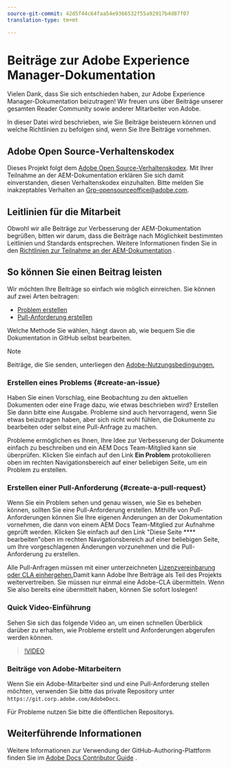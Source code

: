 ```yaml
---
source-git-commit: 42d5f44c64faa54e9366532f55a92917b4d87f07
translation-type: tm+mt

---
```

# Beiträge zur Adobe Experience Manager-Dokumentation

Vielen Dank, dass Sie sich entschieden haben, zur Adobe Experience Manager-Dokumentation beizutragen! Wir freuen uns über Beiträge unserer gesamten Reader Community sowie anderer Mitarbeiter von Adobe.

In dieser Datei wird beschrieben, wie Sie Beiträge beisteuern können und welche Richtlinien zu befolgen sind, wenn Sie Ihre Beiträge vornehmen.

## Adobe Open Source-Verhaltenskodex

Dieses Projekt folgt dem [Adobe Open Source-Verhaltenskodex](code-of-conduct.md). Mit Ihrer Teilnahme an der AEM-Dokumentation erklären Sie sich damit einverstanden, diesen Verhaltenskodex einzuhalten. Bitte melden Sie inakzeptables Verhalten an
[Grp-opensourceoffice@adobe.com](mailto:Grp-opensourceoffice@adobe.com).

## Leitlinien für die Mitarbeit

Obwohl wir alle Beiträge zur Verbesserung der AEM-Dokumentation begrüßen, bitten wir darum, dass die Beiträge nach Möglichkeit bestimmten Leitlinien und Standards entsprechen. Weitere Informationen finden Sie in den [Richtlinien zur Teilnahme an der AEM-Dokumentation](guidelines.md) .

## So können Sie einen Beitrag leisten

Wir möchten Ihre Beiträge so einfach wie möglich einreichen. Sie können auf zwei Arten beitragen:

* [Problem erstellen](#create-an-issue)
* [Pull-Anforderung erstellen](#create-a-pull-request)

Welche Methode Sie wählen, hängt davon ab, wie bequem Sie die Dokumentation in GitHub selbst bearbeiten.

>[!NOTE]
>
>Beiträge, die Sie senden, unterliegen den [Adobe-Nutzungsbedingungen.](https://www.adobe.com/legal/terms.html)

### Erstellen eines Problems {#create-an-issue}

Haben Sie einen Vorschlag, eine Beobachtung zu den aktuellen Dokumenten oder eine Frage dazu, wie etwas beschrieben wird? Erstellen Sie dann bitte eine Ausgabe. Probleme sind auch hervorragend, wenn Sie etwas beizutragen haben, aber sich nicht wohl fühlen, die Dokumente zu bearbeiten oder selbst eine Pull-Anfrage zu machen.

Probleme ermöglichen es Ihnen, Ihre Idee zur Verbesserung der Dokumente einfach zu beschreiben und ein AEM Docs Team-Mitglied kann sie überprüfen. Klicken Sie einfach auf den Link **Ein Problem** protokollieren oben im rechten Navigationsbereich auf einer beliebigen Seite, um ein Problem zu erstellen.

### Erstellen einer Pull-Anforderung {#create-a-pull-request}

Wenn Sie ein Problem sehen und genau wissen, wie Sie es beheben können, sollten Sie eine Pull-Anforderung erstellen. Mithilfe von Pull-Anforderungen können Sie Ihre eigenen Änderungen an der Dokumentation vornehmen, die dann von einem AEM Docs Team-Mitglied zur Aufnahme geprüft werden. Klicken Sie einfach auf den Link &quot;Diese Seite **** bearbeiten&quot;oben im rechten Navigationsbereich auf einer beliebigen Seite, um Ihre vorgeschlagenen Änderungen vorzunehmen und die Pull-Anforderung zu erstellen.

Alle Pull-Anfragen müssen mit einer unterzeichneten [Lizenzvereinbarung oder CLA einhergehen.](https://opensource.adobe.com/cla.html)Damit kann Adobe Ihre Beiträge als Teil des Projekts weitervertreiben. Sie müssen nur einmal eine Adobe-CLA übermitteln. Wenn Sie also bereits eine übermittelt haben, können Sie sofort loslegen!

### Quick Video-Einführung

Sehen Sie sich das folgende Video an, um einen schnellen Überblick darüber zu erhalten, wie Probleme erstellt und Anforderungen abgerufen werden können.

>[!VIDEO](https://video.tv.adobe.com/v/27069)

### Beiträge von Adobe-Mitarbeitern

Wenn Sie ein Adobe-Mitarbeiter sind und eine Pull-Anforderung stellen möchten, verwenden Sie bitte das private Repository unter `https://git.corp.adobe.com/AdobeDocs`.

Für Probleme nutzen Sie bitte die öffentlichen Repositorys.

## Weiterführende Informationen

Weitere Informationen zur Verwendung der GitHub-Authoring-Plattform finden Sie im [Adobe Docs Contributor Guide](https://docs.adobe.com/help/en/contributor/contributor-guide/introduction.html) .